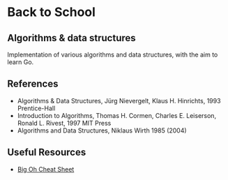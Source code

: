 # Back to School
## Algorithms &amp; data structures

Implementation of various algorithms and data structures, with the aim to learn Go.

## References

* Algorithms & Data Structures, Jürg Nievergelt, Klaus H. Hinrichts, 1993 Prentice-Hall
* Introduction to Algorithms, Thomas H. Cormen, Charles E. Leiserson, Ronald L. Rivest, 1997 MIT Press
* Algorithms and Data Structures, Niklaus Wirth 1985 (2004)

## Useful Resources

* [Big Oh Cheat Sheet](https://www.bigocheatsheet.com/)
